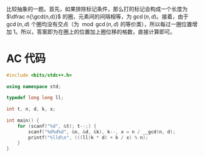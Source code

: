 比较抽象的一题。首先，如果排除标记条件，那么打的标记会构成一个长度为 $\dfrac n{\gcd(n,d)}$ 的圈，元素间的间隔相等，为 $\gcd(n,d)$。接着，由于 $\gcd(n,d)$ 个圈均没有交点（为 $\bmod \gcd(n,d)$ 的等价类），所以每过一圈位置增加 $1$。所以，答案即为在圈上的位置加上圈位移的格数，直接计算即可。

# AC 代码

```cpp
#include <bits/stdc++.h> 
 
using namespace std;
 
typedef long long ll;
 
int t, n, d, k, x;
 
int main() {
	for (scanf("%d", &t); t--;) {
		scanf("%d%d%d", &n, &d, &k), k--, x = n / __gcd(n, d);
		printf("%lld\n", (((ll)k * d) + k / x) % n);
	}
}
```
